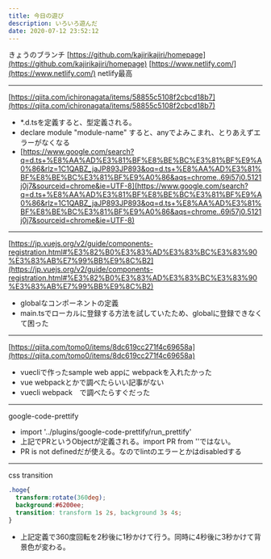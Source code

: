 ```yaml
---
title: 今日の遊び
description: いろいろ遊んだ
date: 2020-07-12 23:52:12
---
```


きょうのブランチ
[https://github.com/kajirikajiri/homepage](https://github.com/kajirikajiri/homepage)
[https://www.netlify.com/](https://www.netlify.com/)
netlify最高

---

[https://qiita.com/ichironagata/items/58855c5108f2cbcd18b7](https://qiita.com/ichironagata/items/58855c5108f2cbcd18b7)

* *.d.tsを定義すると、型定義される。
* declare module "module-name" すると、anyでよみこまれ、とりあえずエラーがなくなる
* [https://www.google.com/search?q=d.ts+%E8%AA%AD%E3%81%BF%E8%BE%BC%E3%81%BF%E9%A0%86&rlz=1C1QABZ_jaJP893JP893&oq=d.ts+%E8%AA%AD%E3%81%BF%E8%BE%BC%E3%81%BF%E9%A0%86&aqs=chrome..69i57j0.5121j0j7&sourceid=chrome&ie=UTF-8](https://www.google.com/search?q=d.ts+%E8%AA%AD%E3%81%BF%E8%BE%BC%E3%81%BF%E9%A0%86&rlz=1C1QABZ_jaJP893JP893&oq=d.ts+%E8%AA%AD%E3%81%BF%E8%BE%BC%E3%81%BF%E9%A0%86&aqs=chrome..69i57j0.5121j0j7&sourceid=chrome&ie=UTF-8)

---

[https://jp.vuejs.org/v2/guide/components-registration.html#%E3%82%B0%E3%83%AD%E3%83%BC%E3%83%90%E3%83%AB%E7%99%BB%E9%8C%B2](https://jp.vuejs.org/v2/guide/components-registration.html#%E3%82%B0%E3%83%AD%E3%83%BC%E3%83%90%E3%83%AB%E7%99%BB%E9%8C%B2)

* globalなコンポーネントの定義
* main.tsでローカルに登録する方法を試していたため、globalに登録できなくて困った

---

[https://qiita.com/tomo0/items/8dc619cc271f4c69658a](https://qiita.com/tomo0/items/8dc619cc271f4c69658a)

* vuecliで作ったsample web appに webpackを入れたかった
* vue webpackとかで調べたらいい記事がない
* vuecli webpack　で調べたらすぐだった

---

google-code-prettify

* import '../plugins/google-code-prettify/run_prettify'
* 上記でPRというObjectが定義される。import PR from ''ではない。
* PR is not definedだが使える。なのでlintのエラーとかはdisabledする

---

css transition

```css
.hoge{
  transform:rotate(360deg);
  background:#6200ee;
  transition: transform 1s 2s, background 3s 4s;
}
```

* 上記定義で360度回転を2秒後に1秒かけて行う。同時に4秒後に3秒かけて背景色が変わる。